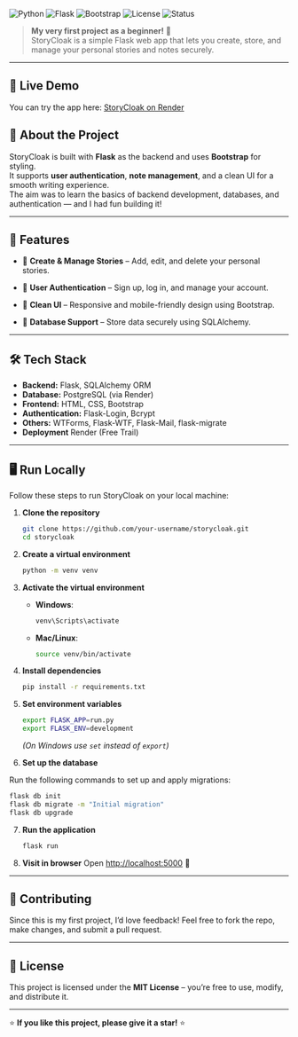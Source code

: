 

![Python](https://img.shields.io/badge/Python-3.9+-blue?logo=python&logoColor=white)
![Flask](https://img.shields.io/badge/Flask-2.0+-black?logo=flask)
![Bootstrap](https://img.shields.io/badge/Bootstrap-5-purple?logo=bootstrap)
![License](https://img.shields.io/badge/License-MIT-green)
![Status](https://img.shields.io/badge/Status-Active-success)

> **My very first project as a beginner!** 🎉  
> StoryCloak is a simple Flask web app that lets you create, store, and manage your personal stories and notes securely.
---

## 🚀 Live Demo
You can try the app here: [StoryCloak on Render](https://storycloak.onrender.com/)


## 📖 About the Project

StoryCloak is built with **Flask** as the backend and uses **Bootstrap** for styling.  
It supports **user authentication**, **note management**, and a clean UI for a smooth writing experience.  
The aim was to learn the basics of backend development, databases, and authentication — and I had fun building it!

---

## 🚀 Features

- 📝 **Create & Manage Stories** – Add, edit, and delete your personal stories.
- 🔐 **User Authentication** – Sign up, log in, and manage your account.
- 🎨 **Clean UI** – Responsive and mobile-friendly design using Bootstrap.

- 📂 **Database Support** – Store data securely using SQLAlchemy.

---

## 🛠️ Tech Stack
- **Backend:** Flask, SQLAlchemy ORM
- **Database:** PostgreSQL (via Render)
- **Frontend:** HTML, CSS, Bootstrap
- **Authentication:** Flask-Login, Bcrypt
- **Others:** WTForms, Flask-WTF, Flask-Mail, flask-migrate
- **Deployment** Render (Free Trail)

---

## 🖥️ Run Locally

Follow these steps to run StoryCloak on your local machine:

1. **Clone the repository**
   ```bash
   git clone https://github.com/your-username/storycloak.git
   cd storycloak


2. **Create a virtual environment**

   ```bash
   python -m venv venv
   ```

3. **Activate the virtual environment**

   * **Windows**:

     ```bash
     venv\Scripts\activate
     ```
   * **Mac/Linux**:

     ```bash
     source venv/bin/activate
     ```

4. **Install dependencies**

   ```bash
   pip install -r requirements.txt
   ```

5. **Set environment variables**

   ```bash
   export FLASK_APP=run.py
   export FLASK_ENV=development
   ```

   *(On Windows use `set` instead of `export`)*

6. **Set up the database**

Run the following commands to set up and apply migrations:

```bash
flask db init
flask db migrate -m "Initial migration"
flask db upgrade
```


7. **Run the application**

   ```bash
   flask run
   ```

8. **Visit in browser**
   Open [http://localhost:5000](http://localhost:5000) 🚀

---


## 🤝 Contributing

Since this is my first project, I’d love feedback! Feel free to fork the repo, make changes, and submit a pull request.

---

## 📜 License

This project is licensed under the **MIT License** – you’re free to use, modify, and distribute it.

---

⭐ **If you like this project, please give it a star!** ⭐

